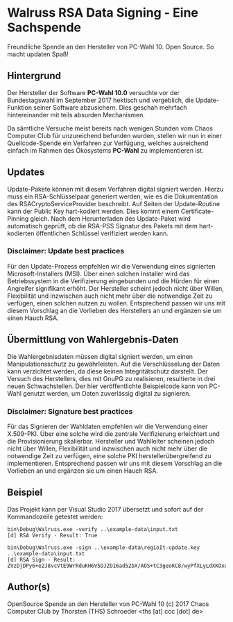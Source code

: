 # Walruss RSA Data Signing - Eine Sachspende

Freundliche Spende an den Hersteller von PC-Wahl 10.
Open Source.
So macht updaten Spaß!

## Hintergrund

Der Hersteller der Software **PC-Wahl 10.0** versuchte vor der Bundestagswahl im September 2017 hektisch und vergeblich, die Update-Funktion seiner Software abzusichern.
Dies geschah mehrfach hintereinander mit teils absurden Mechanismen.

Da sämtliche Versuche meist bereits nach wenigen Stunden vom Chaos Computer Club für unzureichend befunden wurden, stellen wir nun in einer Quellcode-Spende ein Verfahren zur Verfügung, welches ausreichend einfach im Rahmen des Ökosystems **PC-Wahl** zu implementieren ist.

## Updates

Update-Pakete können mit diesem Verfahren digital signiert werden. Hierzu muss ein RSA-Schlüsselpaar generiert werden, wie es die Dokumentation des RSACryptoServiceProvider beschreibt. Auf Seiten der Update-Routine kann der Public Key hart-kodiert werden. Dies kommt einem Certificate-Pinning gleich. Nach dem Herunterladen des Update-Paket wird automatisch geprüft, ob die RSA-PSS Signatur des Pakets mit dem hart-kodierten öffentlichen Schlüssel verifiziert werden kann.

### Disclaimer: Update best practices

Für den Update-Prozess empfehlen wir die Verwendung eines signierten Microsoft-Installers (MSI). Über einen solchen Installer wird das Betriebssystem in die Verifizierung eingebunden und die Hürden für einen Angreifer signifikant erhöht.
Der Hersteller scheint jedoch nicht über Willen, Flexibilität und inzwischen auch nicht mehr über die notwendige Zeit zu verfügen, einen solchen nutzen zu wollen.
Entsprechend passen wir uns mit diesem Vorschlag an die Vorlieben des Herstellers an und ergänzen sie um einen Hauch RSA.

## Übermittlung von Wahlergebnis-Daten

Die Wahlergebnisdaten müssen digital signiert werden, um einen Manipulationsschutz zu gewährleisten. Auf die Verschlüsselung der Daten kann verzichtet werden, da diese keinen Integritätschutz darstellt.
Der Versuch des Herstellers, dies mit GnuPG zu realisieren, resultierte in drei neuen Schwachstellen. Der hier veröffentlichte Beispielcode kann von PC-Wahl genutzt werden, um Daten zuverlässig digital zu signieren.

### Disclaimer: Signature best practices

Für das Signieren der Wahldaten empfehlen wir die Verwendung einer X.509-PKI. Über eine solche wird die zentrale Verifizierung erleichtert und die Provisionierung skalierbar.
Hersteller und Wahlleiter scheinen jedoch nicht über Willen, Flexibilität und inzwischen auch nicht mehr über die notwendige Zeit zu verfügen, eine solche PKI herstellerübergreifend zu implementieren.
Entsprechend passen wir uns mit diesem Vorschlag an die Vorlieben an und ergänzen sie um einen Hauch RSA.

## Beispiel

Das Projekt kann per Visual Studio 2017 übersetzt und sofort auf der Kommandozeile getestet werden:

```
bin\Debug\Walruss.exe -verify ..\example-data\input.txt
[d] RSA Verify - Result: True

bin\Debug\Walruss.exe -sign ..\example-data\regioIt-update.key  ..\example-data\input.txt
[d] RSA Sign - Result: ZVzDjDPy6+e2J8vcVtE9WrRduKH6V5DJZOi6ad52bX/AOS+tC3geoKC8/wyPfXLyLdXKOxd7wimM/1d8W+ejRsDlKA9nl+Qk1T0+gyUegTGG+VL9op9W8g7hssFaBKxoYah3yZwLUwHM4bXTdI+yd/LcVgkCMEot1adunHnCCBskVBOaPvoH7kHHvKG/GU7BkaEd6iA0Vlw9OUWeQ8V84Uzx7QJvWn0NfIx4FfOlf9v/40jej9Jt/mCGQP7N57D1g8FQKfqgrZp/eFWCoFNIER/FPxJBA5LOKIahSsnT1yZLw0eR50K3MeIBR0/xdzY4KcCOxN/OHzE79ZwvjARwLg==
```


## Author(s)

OpenSource Spende an den Hersteller von PC-Wahl 10 (c) 2017 Chaos Computer Club
by Thorsten (THS) Schroeder <ths [at] ccc [dot] de>
